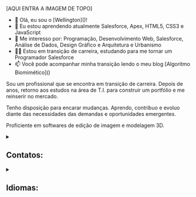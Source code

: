 [AQUI ENTRA A IMAGEM DE TOPO]

- 👋  Olá, eu sou o [Wellington](<a href="https://github.com/wellingtonmnf" target="_blank"></a>)!
- 🌱 Eu estou aprendendo atualmente Salesforce, Apex, HTML5, CSS3 e JavaScript
- 👀 Me interesso por: Programação, Desenvolvimento Web, Salesforce, Análise de Dados, Design Gráfico e Arquitetura e Urbanismo
- :man_technologist: Estou em transição de carreira, estudando para me tornar um Programador Salesforce 
- 📫 Você pode acompanhar minha transição lendo o meu blog [Algoritmo Biomimético](<a href="https://medium.com/algoritmo-biomimetico" target="_blank"></a>)

Sou um profissional que se encontra em transição de carreira. Depois de anos, retorno aos estudos na área de T.I. para construir um portfólio e me reinserir no mercado.

Tenho disposição para encarar mudanças. Aprendo, contribuo e evoluo diante das necessidades das demandas e oportunidades emergentes.

Proficiente em softwares de edição de imagem e modelagem 3D.

<details>
<summary><h2>Contatos:</h2></summary>

[![Email](https://img.shields.io/badge/Microsoft_Outlook-0078D4?style=for-the-badge&logo=microsoft-outlook&logoColor=white)](https://mailto:wellingtonmnf@outlook.com)
[![Medium](https://img.shields.io/badge/Medium-12100E?style=for-the-badge&logo=medium&logoColor=white)](https://medium.com)
[![GitHub](https://img.shields.io/badge/GitHub-100000?style=for-the-badge&logo=github&logoColor=white)](https://github.com/wellingtonmnf)
[![LinkedIn](https://img.shields.io/badge/LinkedIn-0077B5?style=for-the-badge&logo=linkedin&logoColor=white)](https://linkedin.com/wellingtonmnf)
[![Twitter](https://img.shields.io/badge/Twitter-1DA1F2?style=for-the-badge&logo=twitter&logoColor=white)](https://twitter.com/wellingtonmnf)

</details>

<details>
<summary><h2>Idiomas:</h2></summary>

Idioma | Leitura | Escrita | Conversação
:---: | :---: | :---: | :---:
Português | Nativo | Nativo | Nativo
Inglês | Boa | Boa | Médio
Espanhol | Boa | Baixa | Não

</details>



<!---
wellingtonmnf/wellingtonmnf is a ✨ special ✨ repository because its `README.md` (this file) appears on your GitHub profile.
You can click the Preview link to take a look at your changes.
--->
